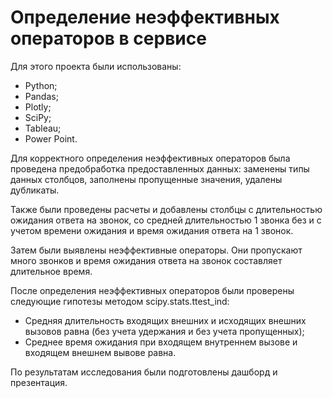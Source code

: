 # Определение неэффективных операторов в сервисе
Для этого проекта были использованы:

 - Python;
 - Pandas;
 - Plotly;
 - SciPy;
 - Tableau;
 - Power Point.
   
Для корректного определения неэффективных операторов была проведена предобработка предоставленных данных: заменены типы данных столбцов, заполнены пропущенные значения, удалены дубликаты.

Также были проведены расчеты и добавлены столбцы с длительностью ожидания ответа на звонок, со средней длительностью 1 звонка без и с учетом времени ожидания и время ожидания ответа на 1 звонок.

Затем были выявлены неэффективные операторы. Они пропускают много звонков и время ожидания ответа на звонок составляет длительное время.

После определения неэффективных операторов были проверены следующие гипотезы методом scipy.stats.ttest_ind:

 - Средняя длительность входящих внешних и исходящих внешних вызовов равна (без учета удержания и без учета пропущенных);
 - Среднее время ожидания при входящем внутреннем вызове и входящем внешнем вывове равна.

По результатам исследования были подготовлены дашборд и презентация.
